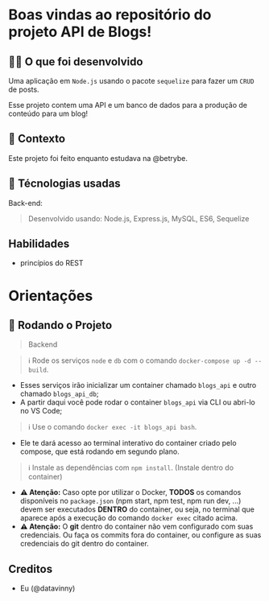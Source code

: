 # Boas vindas ao repositório do projeto API de Blogs!

## 👨‍💻 O que foi desenvolvido
  Uma aplicação em `Node.js` usando o pacote `sequelize` para fazer um `CRUD` de posts.
  
  Esse projeto contem uma API e um banco de dados para a produção de conteúdo para um blog! 

## :memo: Contexto
Este projeto foi feito enquanto estudava na @betrybe.

## :wrench: Técnologias usadas

Back-end:
> Desenvolvido usando: Node.js, Express.js, MySQL, ES6, Sequelize

## Habilidades

- princípios do REST

# Orientações
## :rocket:  Rodando o Projeto

> Backend

  > :information_source: Rode os serviços `node` e `db` com o comando `docker-compose up -d --build`.
  - Esses serviços irão inicializar um container chamado `blogs_api` e outro chamado `blogs_api_db`;
  - A partir daqui você pode rodar o container `blogs_api` via CLI ou abri-lo no VS Code;
  > :information_source: Use o comando `docker exec -it blogs_api bash`.
  - Ele te dará acesso ao terminal interativo do container criado pelo compose, que está rodando em segundo plano.
  > :information_source: Instale as dependências com `npm install`. (Instale dentro do container)

  - **:warning: Atenção:** Caso opte por utilizar o Docker, **TODOS** os comandos disponíveis no `package.json` (npm start, npm test, npm run dev, ...) devem ser executados **DENTRO** do container, ou seja, no terminal que aparece após a execução do comando `docker exec` citado acima. 
  - **:warning: Atenção:** O **git** dentro do container não vem configurado com suas credenciais. Ou faça os commits fora do container, ou configure as suas credenciais do git dentro do container.

## Creditos
- Eu (@datavinny) 
